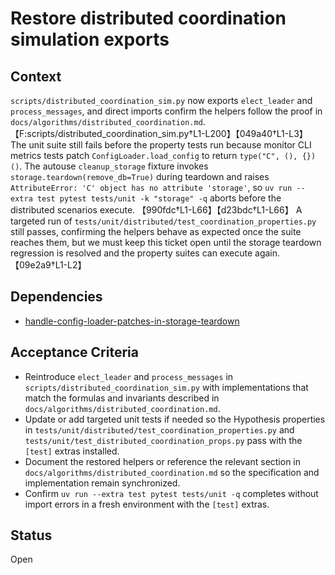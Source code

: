 # Restore distributed coordination simulation exports

## Context
`scripts/distributed_coordination_sim.py` now exports `elect_leader` and
`process_messages`, and direct imports confirm the helpers follow the proof in
`docs/algorithms/distributed_coordination.md`.
【F:scripts/distributed_coordination_sim.py†L1-L200】【049a40†L1-L3】 The unit
suite still fails before the property tests run because monitor CLI metrics
tests patch `ConfigLoader.load_config` to return `type("C", (), {})()`. The
autouse `cleanup_storage` fixture invokes `storage.teardown(remove_db=True)`
during teardown and raises `AttributeError: 'C' object has no attribute 'storage'`,
so `uv run --extra test pytest tests/unit -k "storage" -q` aborts
before the distributed scenarios execute. 【990fdc†L1-L66】【d23bdc†L1-L66】 A
targeted run of `tests/unit/distributed/test_coordination_properties.py` still
passes, confirming the helpers behave as expected once the suite reaches them,
but we must keep this ticket open until the storage teardown regression is
resolved and the property suites can execute again. 【09e2a9†L1-L2】

## Dependencies
- [handle-config-loader-patches-in-storage-teardown](
  handle-config-loader-patches-in-storage-teardown.md)

## Acceptance Criteria
- Reintroduce `elect_leader` and `process_messages` in
  `scripts/distributed_coordination_sim.py` with implementations that match
  the formulas and invariants described in
  `docs/algorithms/distributed_coordination.md`.
- Update or add targeted unit tests if needed so the Hypothesis properties in
  `tests/unit/distributed/test_coordination_properties.py` and
  `tests/unit/test_distributed_coordination_props.py` pass with the `[test]`
  extras installed.
- Document the restored helpers or reference the relevant section in
  `docs/algorithms/distributed_coordination.md` so the specification and
  implementation remain synchronized.
- Confirm `uv run --extra test pytest tests/unit -q` completes without
  import errors in a fresh environment with the `[test]` extras.

## Status
Open
